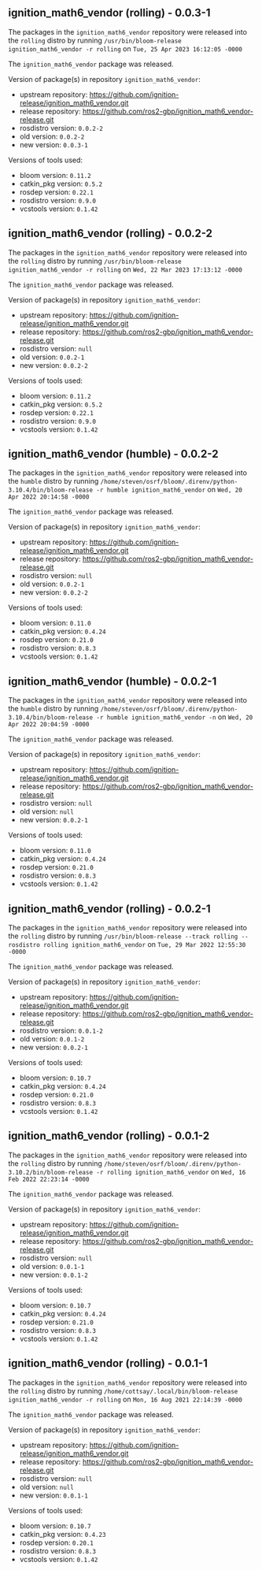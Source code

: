 ## ignition_math6_vendor (rolling) - 0.0.3-1

The packages in the `ignition_math6_vendor` repository were released into the `rolling` distro by running `/usr/bin/bloom-release ignition_math6_vendor -r rolling` on `Tue, 25 Apr 2023 16:12:05 -0000`

The `ignition_math6_vendor` package was released.

Version of package(s) in repository `ignition_math6_vendor`:

- upstream repository: https://github.com/ignition-release/ignition_math6_vendor.git
- release repository: https://github.com/ros2-gbp/ignition_math6_vendor-release.git
- rosdistro version: `0.0.2-2`
- old version: `0.0.2-2`
- new version: `0.0.3-1`

Versions of tools used:

- bloom version: `0.11.2`
- catkin_pkg version: `0.5.2`
- rosdep version: `0.22.1`
- rosdistro version: `0.9.0`
- vcstools version: `0.1.42`


## ignition_math6_vendor (rolling) - 0.0.2-2

The packages in the `ignition_math6_vendor` repository were released into the `rolling` distro by running `/usr/bin/bloom-release ignition_math6_vendor -r rolling` on `Wed, 22 Mar 2023 17:13:12 -0000`

The `ignition_math6_vendor` package was released.

Version of package(s) in repository `ignition_math6_vendor`:

- upstream repository: https://github.com/ignition-release/ignition_math6_vendor.git
- release repository: https://github.com/ros2-gbp/ignition_math6_vendor-release.git
- rosdistro version: `null`
- old version: `0.0.2-1`
- new version: `0.0.2-2`

Versions of tools used:

- bloom version: `0.11.2`
- catkin_pkg version: `0.5.2`
- rosdep version: `0.22.1`
- rosdistro version: `0.9.0`
- vcstools version: `0.1.42`


## ignition_math6_vendor (humble) - 0.0.2-2

The packages in the `ignition_math6_vendor` repository were released into the `humble` distro by running `/home/steven/osrf/bloom/.direnv/python-3.10.4/bin/bloom-release -r humble ignition_math6_vendor` on `Wed, 20 Apr 2022 20:14:58 -0000`

The `ignition_math6_vendor` package was released.

Version of package(s) in repository `ignition_math6_vendor`:

- upstream repository: https://github.com/ignition-release/ignition_math6_vendor.git
- release repository: https://github.com/ros2-gbp/ignition_math6_vendor-release.git
- rosdistro version: `null`
- old version: `0.0.2-1`
- new version: `0.0.2-2`

Versions of tools used:

- bloom version: `0.11.0`
- catkin_pkg version: `0.4.24`
- rosdep version: `0.21.0`
- rosdistro version: `0.8.3`
- vcstools version: `0.1.42`


## ignition_math6_vendor (humble) - 0.0.2-1

The packages in the `ignition_math6_vendor` repository were released into the `humble` distro by running `/home/steven/osrf/bloom/.direnv/python-3.10.4/bin/bloom-release -r humble ignition_math6_vendor -n` on `Wed, 20 Apr 2022 20:04:59 -0000`

The `ignition_math6_vendor` package was released.

Version of package(s) in repository `ignition_math6_vendor`:

- upstream repository: https://github.com/ignition-release/ignition_math6_vendor.git
- release repository: https://github.com/ros2-gbp/ignition_math6_vendor-release.git
- rosdistro version: `null`
- old version: `null`
- new version: `0.0.2-1`

Versions of tools used:

- bloom version: `0.11.0`
- catkin_pkg version: `0.4.24`
- rosdep version: `0.21.0`
- rosdistro version: `0.8.3`
- vcstools version: `0.1.42`


## ignition_math6_vendor (rolling) - 0.0.2-1

The packages in the `ignition_math6_vendor` repository were released into the `rolling` distro by running `/usr/bin/bloom-release --track rolling --rosdistro rolling ignition_math6_vendor` on `Tue, 29 Mar 2022 12:55:30 -0000`

The `ignition_math6_vendor` package was released.

Version of package(s) in repository `ignition_math6_vendor`:

- upstream repository: https://github.com/ignition-release/ignition_math6_vendor.git
- release repository: https://github.com/ros2-gbp/ignition_math6_vendor-release.git
- rosdistro version: `0.0.1-2`
- old version: `0.0.1-2`
- new version: `0.0.2-1`

Versions of tools used:

- bloom version: `0.10.7`
- catkin_pkg version: `0.4.24`
- rosdep version: `0.21.0`
- rosdistro version: `0.8.3`
- vcstools version: `0.1.42`


## ignition_math6_vendor (rolling) - 0.0.1-2

The packages in the `ignition_math6_vendor` repository were released into the `rolling` distro by running `/home/steven/osrf/bloom/.direnv/python-3.10.2/bin/bloom-release -r rolling ignition_math6_vendor` on `Wed, 16 Feb 2022 22:23:14 -0000`

The `ignition_math6_vendor` package was released.

Version of package(s) in repository `ignition_math6_vendor`:

- upstream repository: https://github.com/ignition-release/ignition_math6_vendor.git
- release repository: https://github.com/ros2-gbp/ignition_math6_vendor-release.git
- rosdistro version: `null`
- old version: `0.0.1-1`
- new version: `0.0.1-2`

Versions of tools used:

- bloom version: `0.10.7`
- catkin_pkg version: `0.4.24`
- rosdep version: `0.21.0`
- rosdistro version: `0.8.3`
- vcstools version: `0.1.42`


## ignition_math6_vendor (rolling) - 0.0.1-1

The packages in the `ignition_math6_vendor` repository were released into the `rolling` distro by running `/home/cottsay/.local/bin/bloom-release ignition_math6_vendor -r rolling` on `Mon, 16 Aug 2021 22:14:39 -0000`

The `ignition_math6_vendor` package was released.

Version of package(s) in repository `ignition_math6_vendor`:

- upstream repository: https://github.com/ignition-release/ignition_math6_vendor.git
- release repository: https://github.com/ros2-gbp/ignition_math6_vendor-release.git
- rosdistro version: `null`
- old version: `null`
- new version: `0.0.1-1`

Versions of tools used:

- bloom version: `0.10.7`
- catkin_pkg version: `0.4.23`
- rosdep version: `0.20.1`
- rosdistro version: `0.8.3`
- vcstools version: `0.1.42`


